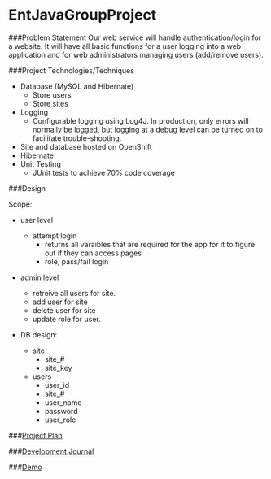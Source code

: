 # EntJavaGroupProject

###Problem Statement
Our web service will handle authentication/login for a website. It will have all basic functions for a user logging into a web application and for web administrators managing users (add/remove users).

###Project Technologies/Techniques
* Database (MySQL and Hibernate)
	- Store users
	- Store sites
* Logging
  * Configurable logging using Log4J. In production, only errors will normally be logged, but logging at a debug level can be turned on to facilitate trouble-shooting. 
* Site and database hosted on OpenShift
* Hibernate
* Unit Testing
  * JUnit tests to achieve 70% code coverage


###Design

Scope:
* user level
  * attempt login
    * returns all varaibles that are required for the app for it to figure out if they can access pages
    * role, pass/fail login
* admin level
  * retreive all users for site.
  * add user for site
  * delete user for site
  * update role for user.

* DB design:
  * site
    * site_#
    * site_key
  * users
    * user_id
    * site_#
    * user_name
    * password
    * user_role

###[Project Plan](projectplan.md)


###[Development Journal](journal.md)

###[Demo](http://tomcatserver2-demosphere.rhcloud.com/EntGroupProj_Web/description.html)
